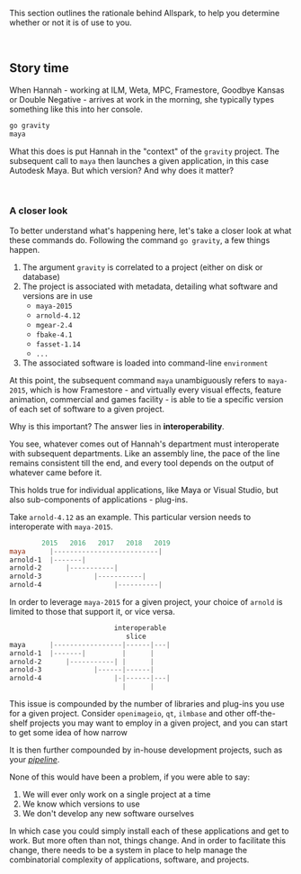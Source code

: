 This section outlines the rationale behind Allspark, to help you determine whether or not it is of use to you.

<br>

## Story time

When Hannah - working at ILM, Weta, MPC, Framestore, Goodbye Kansas or Double Negative - arrives at work in the morning, she typically types something like this into her console.

```powershell
go gravity
maya
```

What this does is put Hannah in the "context" of the `gravity` project. The subsequent call to `maya` then launches a given application, in this case Autodesk Maya. But which version? And why does it matter?

<br>

### A closer look

To better understand what's happening here, let's take a closer look at what these commands do. Following the command `go gravity`, a few things happen.

1. The argument `gravity` is correlated to a project (either on disk or database)
2. The project is associated with metadata, detailing what  software and versions are in use
	- `maya-2015`
	- `arnold-4.12`
    - `mgear-2.4`
	- `fbake-4.1`
	- `fasset-1.14`
	- `...`
3. The associated software is loaded into command-line `environment`

At this point, the subsequent command `maya` unambiguously refers to `maya-2015`, which is how Framestore - and virtually every visual effects, feature animation, commercial and games facility - is able to tie a specific version of each set of software to a given project.

Why is this important? The answer lies in **interoperability**.

You see, whatever comes out of Hannah's department must interoperate with subsequent departments. Like an assembly line, the pace of the line remains consistent till the end, and every tool depends on the output of whatever came before it.

This holds true for individual applications, like Maya or Visual Studio, but also sub-components of applications - plug-ins.

Take `arnold-4.12` as an example. This particular version needs to interoperate with `maya-2015`.

```powershell
		2015   2016   2017   2018   2019
maya      |--------------------------|
arnold-1  |-------|
arnold-2      |-----------|
arnold-3             |-----------|
arnold-4                  |----------|
```

In order to leverage `maya-2015` for a given project, your choice of `arnold` is limited to those that support it, or vice versa.

```powershell
                          interoperable
                             slice
maya      |-----------------|------|---|
arnold-1  |-------|         |      |
arnold-2      |-----------| |      |    
arnold-3             |------|------|
arnold-4                  |-|------|---|
                            |      |
```

This issue is compounded by the number of libraries and plug-ins you use for a given project. Consider `openimageio`, `qt`, `ilmbase` and other off-the-shelf projects you may want to employ in a given project, and you can start to get some idea of how narrow 

It is then further compounded by in-house development projects, such as  your [*pipeline*](http://getavalon.github.io).

None of this would have been a problem, if you were able to say:

1. We will ever only work on a single project at a time
1. We know which versions to use
1. We don't develop any new software ourselves

In which case you could simply install each of these applications and get to work. But more often than not, things change. And in order to facilitate this change, there needs to be a system in place to help manage the combinatorial complexity of applications, software, and projects.